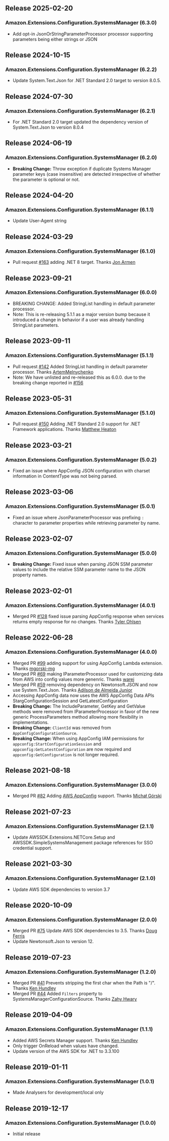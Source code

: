 ## Release 2025-02-20

### Amazon.Extensions.Configuration.SystemsManager (6.3.0)
* Add opt-in JsonOrStringParameterProcessor processor supporting parameters being either strings or JSON

## Release 2024-10-15

### Amazon.Extensions.Configuration.SystemsManager (6.2.2)
* Update System.Text.Json for .NET Standard 2.0 target to version 8.0.5.

## Release 2024-07-30

### Amazon.Extensions.Configuration.SystemsManager (6.2.1)
* For .NET Standard 2.0 target updated the dependency version of System.Text.Json to version 8.0.4
  
## Release 2024-06-19

### Amazon.Extensions.Configuration.SystemsManager (6.2.0)
* **Breaking Change:** Throw exception if duplicate Systems Manager parameter keys (case insensitive) are detected irrespective of whether the parameter is optional or not.

## Release 2024-04-20

### Amazon.Extensions.Configuration.SystemsManager (6.1.1)
* Update User-Agent string

## Release 2024-03-29

### Amazon.Extensions.Configuration.SystemsManager (6.1.0)
* Pull request [#163](https://github.com/aws/aws-dotnet-extensions-configuration/pull/163) adding .NET 8 target. Thanks [Jon Armen](https://github.com/jon-armen)
   
## Release 2023-09-21

### Amazon.Extensions.Configuration.SystemsManager (6.0.0)
* BREAKING CHANGE: Added StringList handling in default parameter processor.
* Note: This is re-releasing 5.1.1 as a major version bump because it introduced a change in behavior if a user was already handling StringList parameters.

## Release 2023-09-11

### Amazon.Extensions.Configuration.SystemsManager (5.1.1)
* Pull request [#142](https://github.com/aws/aws-dotnet-extensions-configuration/pull/142) Added StringList handling in default parameter processor. Thanks [ArtemMelnychenko](https://github.com/Plazmius)
* Note: We have unlisted and re-released this as 6.0.0. due to the breaking change reported in [#156](https://github.com/aws/aws-dotnet-extensions-configuration/issues/156)

## Release 2023-05-31

### Amazon.Extensions.Configuration.SystemsManager (5.1.0)
* Pull request [#150](https://github.com/aws/aws-dotnet-extensions-configuration/pull/150) Adding .NET Standard 2.0 support for .NET Framework applications. Thanks [Matthew Heaton](https://github.com/heatonmatthew)

## Release 2023-03-21

### Amazon.Extensions.Configuration.SystemsManager (5.0.2)
* Fixed an issue where AppConfig JSON configuration with charset information in ContentType was not being parsed.

## Release 2023-03-06

### Amazon.Extensions.Configuration.SystemsManager (5.0.1)
* Fixed an issue where JsonParameterProcessor was prefixing `:` character to parameter properties while retrieving parameter by name.

## Release 2023-02-07

### Amazon.Extensions.Configuration.SystemsManager (5.0.0)
* **Breaking Change:** Fixed issue when parsing JSON SSM parameter values to include the relative SSM parameter name to the JSON property names.

## Release 2023-02-01

### Amazon.Extensions.Configuration.SystemsManager (4.0.1)
* Merged PR [#128](https://github.com/aws/aws-dotnet-extensions-configuration/pull/128) fixed issue parsing AppConfig response when services returns empty response for no changes. Thanks  [Tyler Ohlsen](https://github.com/tylerohlsen)

## Release 2022-06-28

### Amazon.Extensions.Configuration.SystemsManager (4.0.0)
* Merged PR [#99](https://github.com/aws/aws-dotnet-extensions-configuration/pull/99) adding support for using AppConfig Lambda extension. Thanks [mgorski-mg](https://github.com/mgorski-mg)
* Merged PR [#69](https://github.com/aws/aws-dotnet-extensions-configuration/pull/69) making IParameterProcessor used for customizing data from AWS into config values more genenric. Thanks [warej](https://github.com/warej)   
* Merged PR [#59](https://github.com/aws/aws-dotnet-extensions-configuration/pull/59) removing dependency on Newtonsoft.JSON and now use System.Text.Json. Thanks [Adilson de Almeida Junior](https://github.com/Adilson)
* Accessing AppConfig data now uses the AWS AppConfig Data APIs StargConfigurationSession and GetLatestConfiguration
* **Breaking Change:** The IncludeParameter, GetKey and GetValue methods were removed from IParameterProcessor in favor of the new generic ProcessParameters method allowing more flexibility in implementations.
* **Breaking Change:** `ClientId` was removed from `AppConfigConfigurationSource`.
* **Breaking Change:** When using AppConfig IAM permissions for `appconfig:StartConfigurationSession` and `appconfig:GetLatestConfiguration` are now required and `appconfig:GetConfiguration` is not longer required.

## Release 2021-08-18

### Amazon.Extensions.Configuration.SystemsManager (3.0.0)
* Merged PR [#82](https://github.com/aws/aws-dotnet-extensions-configuration/pull/82) Adding [AWS AppConfig](https://docs.aws.amazon.com/appconfig/latest/userguide/what-is-appconfig.html) support. Thanks [Michał Górski](https://github.com/mgorski-mg)

## Release 2021-07-23

### Amazon.Extensions.Configuration.SystemsManager (2.1.1)
* Update AWSSDK.Extensions.NETCore.Setup and AWSSDK.SimpleSystemsManagement package references for SSO credential support. 

## Release 2021-03-30

### Amazon.Extensions.Configuration.SystemsManager (2.1.0)
* Update AWS SDK dependencies to version 3.7

## Release 2020-10-09

### Amazon.Extensions.Configuration.SystemsManager (2.0.0)
* Merged PR [#75](https://github.com/aws/aws-dotnet-extensions-configuration/pull/75) Update AWS SDK dependencies to 3.5. Thanks [Doug Ferris](https://github.com/doug-ferris)
* Update Newtonsoft.Json to version 12.

## Release 2019-07-23

### Amazon.Extensions.Configuration.SystemsManager (1.2.0)
* Merged PR [#41](https://github.com/aws/aws-dotnet-extensions-configuration/pull/41) Prevents stripping the first char when the Path is "/". Thanks [Ken Hundley](https://github.com/KenHundley)
* Merged PR [#44](https://github.com/aws/aws-dotnet-extensions-configuration/pull/44) Added `Filters` property to SystemsManagerConfigurationSource. Thanks [Zahy Hwary](https://github.com/zahycs)

## Release 2019-04-09

### Amazon.Extensions.Configuration.SystemsManager (1.1.1)
* Added AWS Secrets Manager support. Thanks [Ken Hundley](https://github.com/KenHundley)
* Only trigger OnReload when values have changed.
* Update version of the AWS SDK for .NET to 3.3.100

## Release 2019-01-11

### Amazon.Extensions.Configuration.SystemsManager (1.0.1)
* Made Analysers for development/local only


## Release 2019-12-17

### Amazon.Extensions.Configuration.SystemsManager (1.0.0)
* Initial release
